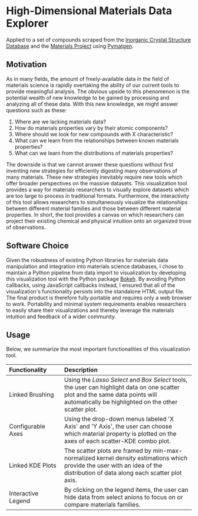 # High-Dimensional Materials Data Explorer 

Applied to a set of compounds scraped from the [Inorganic Crystal Structure Database](https://icsd.products.fiz-karlsruhe.de/) and the [Materials Project](https://materialsproject.org/) using [Pymatgen](https://pymatgen.org/).<br> 

## Motivation

As in many fields, the amount of freely-available data in the field of materials science is rapidly overtaking the ability of our current tools to provide meaningful analysis. The obvious upside to this phenomenon is the potential wealth of new knowledge to be gained by processing and analyzing all of these data. With this new knowledge, we might answer questions such as these:

1. Where are we lacking materials data?
1. How do materials properties vary by their atomic components?
1. Where should we look for new compounds with X characteristic?
1. What can we learn from the relationships between known materials properties?
1. What can we learn from the distributions of materials properties?

The downside is that we cannot answer these questions without first inventing new strategies for efficiently digesting many observations of many materials. These new strategies inevitably require new tools which offer broader perspectives on the massive datasets. This visualization tool provides a way for materials researchers to visually explore datasets which are too large to process in traditional formats. Furthermore, the interactivity of this tool allows researchers to simultaneously visualize the relationships between different material families and those between different material properties. In short, the tool provides a canvas on which researchers can project their existing chemical and physical intuition onto an organized trove of observations.    

## Software Choice
Given the robustness of existing Python libraries for materials data manipulation and integration into materials science databases, I chose to maintain a Python pipeline from data import to visualization by developing this visualization tool with the Python package [Bokeh](https://docs.bokeh.org/en/latest/index.html). By avoiding Python callbacks, using JavaScript callbacks instead, I ensured that all of the visualization's functionality persists into the standalone HTML output file. The final product is therefore fully portable and requires only a web browser to work. Portability and minimal system requirements enables researchers to easily share their visualizations and thereby leverage the materials intuition and feedback of a wider community.


## Usage
Below, we summarize the most important functionalities of this visualization tool.

| Functionality&nbsp;&nbsp;&nbsp;&nbsp;&nbsp;&nbsp;&nbsp;| Description |
| :-- | :-- |
| Linked Brushing    | Using the *Lasso Select* and *Box Select* tools, the user can highlight data on one scatter plot and the same data points will automatically be highlighted on the other scatter plot. |
| Configurable Axes  | Using the drop-down menus labeled 'X Axis' and 'Y Axis', the user can choose which material property is plotted on the axes of each scatter-KDE combo plot.                            |
| Linked KDE Plots   | The scatter plots are framed by min-max-normalized kernel density estimations which provide the user with an idea of the distribution of data along each scatter plot axis.            |
| Interactive Legend | By clicking on the legend items, the user can hide data from select anions to focus on or compare materials families.                                                                  |
